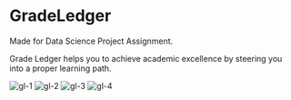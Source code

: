 # GradeLedger

Made for Data Science Project Assignment.

Grade Ledger helps you to achieve academic excellence by steering you into a proper learning path.

![gl-1](https://user-images.githubusercontent.com/20576651/151848491-0eb49b6f-c278-46f3-8dfe-67ad92b2c17d.png)
![gl-2](https://user-images.githubusercontent.com/20576651/151848505-1b6706a8-0340-49c2-a0fa-62ff4a442e73.png)
![gl-3](https://user-images.githubusercontent.com/20576651/151848508-5eb66fd1-1373-4bf4-ad07-a571897b068d.png)
![gl-4](https://user-images.githubusercontent.com/20576651/151848512-46031fb8-c695-407a-ab71-cf484c990bcd.png)
